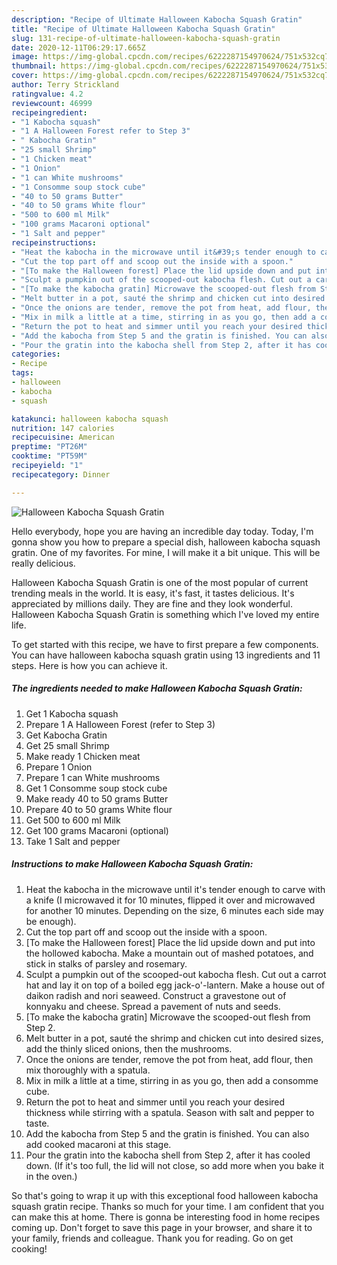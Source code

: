 ```yaml
---
description: "Recipe of Ultimate Halloween Kabocha Squash Gratin"
title: "Recipe of Ultimate Halloween Kabocha Squash Gratin"
slug: 131-recipe-of-ultimate-halloween-kabocha-squash-gratin
date: 2020-12-11T06:29:17.665Z
image: https://img-global.cpcdn.com/recipes/6222287154970624/751x532cq70/halloween-kabocha-squash-gratin-recipe-main-photo.jpg
thumbnail: https://img-global.cpcdn.com/recipes/6222287154970624/751x532cq70/halloween-kabocha-squash-gratin-recipe-main-photo.jpg
cover: https://img-global.cpcdn.com/recipes/6222287154970624/751x532cq70/halloween-kabocha-squash-gratin-recipe-main-photo.jpg
author: Terry Strickland
ratingvalue: 4.2
reviewcount: 46999
recipeingredient:
- "1 Kabocha squash"
- "1 A Halloween Forest refer to Step 3"
- " Kabocha Gratin"
- "25 small Shrimp"
- "1 Chicken meat"
- "1 Onion"
- "1 can White mushrooms"
- "1 Consomme soup stock cube"
- "40 to 50 grams Butter"
- "40 to 50 grams White flour"
- "500 to 600 ml Milk"
- "100 grams Macaroni optional"
- "1 Salt and pepper"
recipeinstructions:
- "Heat the kabocha in the microwave until it&#39;s tender enough to carve with a knife (I microwaved it for 10 minutes, flipped it over and microwaved for another 10 minutes. Depending on the size, 6 minutes each side may be enough)."
- "Cut the top part off and scoop out the inside with a spoon."
- "[To make the Halloween forest] Place the lid upside down and put into the hollowed kabocha. Make a mountain out of mashed potatoes, and stick in stalks of parsley and rosemary."
- "Sculpt a pumpkin out of the scooped-out kabocha flesh. Cut out a carrot hat and lay it on top of a boiled egg jack-o&#39;-lantern. Make a house out of daikon radish and nori seaweed. Construct a gravestone out of konnyaku and cheese. Spread a pavement of nuts and seeds."
- "[To make the kabocha gratin] Microwave the scooped-out flesh from Step 2."
- "Melt butter in a pot, sauté the shrimp and chicken cut into desired sizes, add the thinly sliced onions, then the mushrooms."
- "Once the onions are tender, remove the pot from heat, add flour, then mix thoroughly with a spatula."
- "Mix in milk a little at a time, stirring in as you go, then add a consomme cube."
- "Return the pot to heat and simmer until you reach your desired thickness while stirring with a spatula. Season with salt and pepper to taste."
- "Add the kabocha from Step 5 and the gratin is finished. You can also add cooked macaroni at this stage."
- "Pour the gratin into the kabocha shell from Step 2, after it has cooled down. (If it&#39;s too full, the lid will not close, so add more when you bake it in the oven.)"
categories:
- Recipe
tags:
- halloween
- kabocha
- squash

katakunci: halloween kabocha squash 
nutrition: 147 calories
recipecuisine: American
preptime: "PT26M"
cooktime: "PT59M"
recipeyield: "1"
recipecategory: Dinner

---
```



![Halloween Kabocha Squash Gratin](https://img-global.cpcdn.com/recipes/6222287154970624/751x532cq70/halloween-kabocha-squash-gratin-recipe-main-photo.jpg)

Hello everybody, hope you are having an incredible day today. Today, I'm gonna show you how to prepare a special dish, halloween kabocha squash gratin. One of my favorites. For mine, I will make it a bit unique. This will be really delicious.

Halloween Kabocha Squash Gratin is one of the most popular of current trending meals in the world. It is easy, it's fast, it tastes delicious. It's appreciated by millions daily. They are fine and they look wonderful. Halloween Kabocha Squash Gratin is something which I've loved my entire life.




To get started with this recipe, we have to first prepare a few components. You can have halloween kabocha squash gratin using 13 ingredients and 11 steps. Here is how you can achieve it.

<!--inarticleads1-->

##### The ingredients needed to make Halloween Kabocha Squash Gratin:

1. Get 1 Kabocha squash
1. Prepare 1 A Halloween Forest (refer to Step 3)
1. Get  Kabocha Gratin
1. Get 25 small Shrimp
1. Make ready 1 Chicken meat
1. Prepare 1 Onion
1. Prepare 1 can White mushrooms
1. Get 1 Consomme soup stock cube
1. Make ready 40 to 50 grams Butter
1. Prepare 40 to 50 grams White flour
1. Get 500 to 600 ml Milk
1. Get 100 grams Macaroni (optional)
1. Take 1 Salt and pepper




<!--inarticleads2-->

##### Instructions to make Halloween Kabocha Squash Gratin:

1. Heat the kabocha in the microwave until it&#39;s tender enough to carve with a knife (I microwaved it for 10 minutes, flipped it over and microwaved for another 10 minutes. Depending on the size, 6 minutes each side may be enough).
1. Cut the top part off and scoop out the inside with a spoon.
1. [To make the Halloween forest] Place the lid upside down and put into the hollowed kabocha. Make a mountain out of mashed potatoes, and stick in stalks of parsley and rosemary.
1. Sculpt a pumpkin out of the scooped-out kabocha flesh. Cut out a carrot hat and lay it on top of a boiled egg jack-o&#39;-lantern. Make a house out of daikon radish and nori seaweed. Construct a gravestone out of konnyaku and cheese. Spread a pavement of nuts and seeds.
1. [To make the kabocha gratin] Microwave the scooped-out flesh from Step 2.
1. Melt butter in a pot, sauté the shrimp and chicken cut into desired sizes, add the thinly sliced onions, then the mushrooms.
1. Once the onions are tender, remove the pot from heat, add flour, then mix thoroughly with a spatula.
1. Mix in milk a little at a time, stirring in as you go, then add a consomme cube.
1. Return the pot to heat and simmer until you reach your desired thickness while stirring with a spatula. Season with salt and pepper to taste.
1. Add the kabocha from Step 5 and the gratin is finished. You can also add cooked macaroni at this stage.
1. Pour the gratin into the kabocha shell from Step 2, after it has cooled down. (If it&#39;s too full, the lid will not close, so add more when you bake it in the oven.)




So that's going to wrap it up with this exceptional food halloween kabocha squash gratin recipe. Thanks so much for your time. I am confident that you can make this at home. There is gonna be interesting food in home recipes coming up. Don't forget to save this page in your browser, and share it to your family, friends and colleague. Thank you for reading. Go on get cooking!
